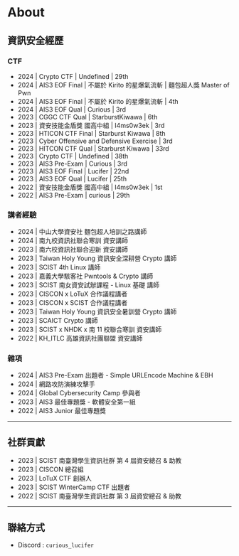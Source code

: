# About

## 資訊安全經歷
### CTF

- 2024 | Crypto CTF | Undefined | 29th
- 2024 | AIS3 EOF Final | 不屬於 Kirito 的星爆氣流斬 | 麵包超人獎 Master of Pwn
- 2024 | AIS3 EOF Final | 不屬於 Kirito 的星爆氣流斬 | 4th
- 2024 | AIS3 EOF Qual | Curious | 3rd
- 2023 | CGGC CTF Qual | StarburstKiwawa | 6th
- 2023 | 資安技能金盾獎 國高中組 | I4ms0w3ek | 3rd
- 2023 | HTICON CTF Final | Starburst Kiwawa | 8th
- 2023 | Cyber Offensive and Defensive Exercise | 3rd
- 2023 | HITCON CTF Qual | Starburst Kiwawa | 33rd
- 2023 | Crypto CTF | Undefined | 38th
- 2023 | AIS3 Pre-Exam | Curious | 3rd
- 2023 | AIS3 EOF Final | Lucifer | 22nd
- 2023 | AIS3 EOF Qual | Lucifer | 25th
- 2022 | 資安技能金盾獎 國高中組 | I4ms0w3ek | 1st
- 2022 | AIS3 Pre-Exam | curious | 29th

### 講者經驗

- 2024 | 中山大學資安社 麵包超人培訓之路講師
- 2024 | 南九校資訊社聯合寒訓 資安講師
- 2023 | 南六校資訊社聯合迎新 資安講師
- 2023 | Taiwan Holy Young 資訊安全深耕營 Crypto 講師
- 2023 | SCIST 4th Linux 講師
- 2023 | 嘉義大學駭客社 Pwntools & Crypto 講師
- 2023 | SCIST 南女資安試辦課程 - Linux 基礎 講師
- 2023 | CISCON x LoTuX 合作議程講者
- 2023 | CISCON x SCIST 合作議程講者
- 2023 | Taiwan Holy Young 資訊安全暑訓營 Crypto 講師
- 2023 | SCAICT Crypto 講師
- 2023 | SCIST x NHDK x 南 11 校聯合寒訓 資安講師
- 2022 | KH_ITLC 高雄資訊社團聯盟 資安講師

### 雜項

- 2024 | AIS3 Pre-Exam 出題者 - Simple URLEncode Machine & EBH
- 2024 | 網路攻防演練攻擊手
- 2024 | Global Cybersecurity Camp 參與者
- 2023 | AIS3 最佳專題獎 - 軟體安全第一組
- 2022 | AIS3 Junior 最佳專題獎


---
## 社群貢獻

- 2023 | SCIST 南臺灣學生資訊社群 第 4 屆資安總召 & 助教
- 2023 | CISCON 總召組
- 2023 | LoTuX CTF 創辦人
- 2023 | SCIST WinterCamp CTF 出題者
- 2022 | SCIST 南臺灣學生資訊社群 第 3 屆資安總召 & 助教


---
## 聯絡方式
- Discord : `curious_lucifer`
